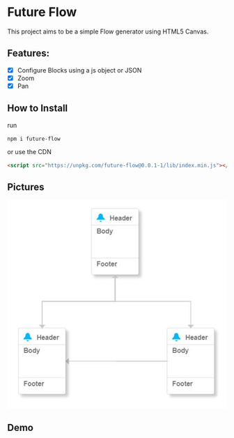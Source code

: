 # Future Flow

This project aims to be a simple Flow generator using HTML5 Canvas.

## Features:

-   [x] Configure Blocks using a js object or JSON
-   [x] Zoom
-   [x] Pan

## How to Install

run

```terminal
npm i future-flow
```

or use the CDN

```html
<script src="https://unpkg.com/future-flow@0.0.1-1/lib/index.min.js"></script>
```

## Pictures

![simple-flow](images/simple_flow.JPG)

## Demo
